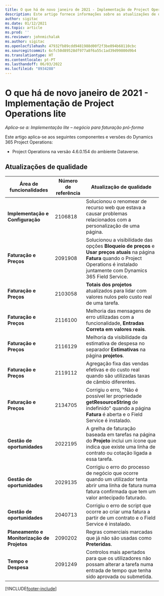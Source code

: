 ```yaml
---
title: O que há de novo janeiro de 2021 - Implementação de Project Operations lite
description: Este artigo fornece informações sobre as atualizações de qualidade disponíveis na versão de janeiro de 2021 da implementação do Project Operations Lite.
author: sigitac
ms.date: 01/12/2021
ms.topic: article
ms.prod: ''
ms.reviewer: johnmichalak
ms.author: sigitac
ms.openlocfilehash: 47932fb89cdd9481988d00f2f3be094b68110cbc
ms.sourcegitcommit: 6cfc50d89528df977a8f6a55c1ad39d99800d9b4
ms.translationtype: HT
ms.contentlocale: pt-PT
ms.lasthandoff: 06/03/2022
ms.locfileid: "8934288"
---
```

# <a name="whats-new-january-2021---project-operations-lite-deployment"></a>O que há de novo janeiro de 2021 - Implementação de Project Operations lite


_Aplica-se a: Implementação lite – negócio para faturação pró-forma_

Este artigo aplica-se aos seguintes componentes e versões do Dynamics 365 Project Operations:

  - Project Operations na versão 4.6.0.154 do ambiente Dataverse.
  
## <a name="quality-updates"></a>Atualizações de qualidade

| **Área de funcionalidades** | **Número de referência** | **Atualização de qualidade** |
| --- | --- | --- |
| **Implementação e Configuração** | 2106818 | Solucionou o renomear de recurso web que estava a causar problemas relacionados com a personalização de uma página. |
| **Faturação e Preços** | 2091908 | Solucionou a visibilidade das opções **Bloqueio de preços** e **Usar preços atuais** na página **Fatura** quando o Project Operations é instalado juntamente com Dynamics 365 Field Service. |
| **Faturação e Preços** | 2103058 | **Totais dos projetos** atualizados para lidar com valores nulos pelo custo real de uma tarefa. |
| **Faturação e Preços** | 2116100 | Melhoria das mensagens de erro utilizadas com a funcionalidade, **Entradas Correta em valores reais**. |
| **Faturação e Preços** | 2116129 | Melhoria da visibilidade da estimativa de despesa no separador **Estimativas** na página **projetos**. |
| **Faturação e Preços** | 2119112 | Agregação fixa das vendas efetivas e do custo real quando são utilizadas taxas de câmbio diferentes. |
| **Faturação e Preços** | 2134705 | Corrigiu o erro, "Não é possível ler propriedade **getResourceString** de indefinido" quando a página **Fatura** é aberta e o Field Service é instalado. |
| **Gestão de oportunidades** | 2022195 | A grelha de faturação baseada em tarefas na página do **Projeto** inclui um ícone que indica que existe uma linha de contrato ou cotação ligada a essa tarefa. |
| **Gestão de oportunidades** | 2029135 | Corrigiu o erro do processo de negócio que ocorre quando um utilizador tenta abrir uma linha de fatura numa fatura confirmada que tem um valor antecipado faturado. |
| **Gestão de oportunidades** | 2040713 | Corrigiu o erro de script que ocorre ao criar uma fatura a partir de um contrato e o Field Service é instalado. |
| **Planeamento e Monitorização de Projetos** | 2090202 | Regras comerciais marcadas que já não são usadas como **Preteridas**. |
| **Tempo e Despesa** | 2091249 | Controlos mais apertados para que os utilizadores não possam alterar a tarefa numa entrada de tempo que tenha sido aprovada ou submetida. |


[!INCLUDE[footer-include](../../includes/footer-banner.md)]